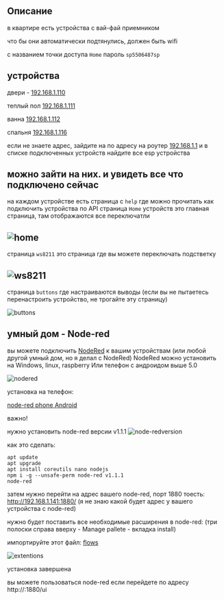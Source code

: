 ## Описание

в квартире есть устройства с вай-фай приемником

что бы они автоматически подтянулись, должен быть wifi

с названием точки доступа `Home`
пароль `sp5506487sp`



## устройства

двери - [192.168.1.110](http://192.168.1.110)

теплый пол [192.168.1.111](192.168.1.111)

ванна [192.168.1.112](192.168.1.112)

спальня [192.168.1.116](192.168.1.116)

если не знаете адрес, зайдите на по адресу на роутер [192.168.1.1](http://192.168.1.1) и в списке подключенных устройств найдите все esp устройства


можно зайти на них. и увидеть все что подключено сейчас
---

на каждом устройстве есть страница с `help` где можно прочитать как подключить устройства по API
страница `Home` устройств это главная страница, там отображаются все переключатли

![home](pic/esp-home-page.png)
---

страница `ws8211` это страница где вы можете переключать подстветку

![ws8211](pic/esp-ws8211.png)
---

страница `buttons` где настраиваются выводы (если вы не пытаетесь перенастроить устройство, не трогайте эту страницу)

![buttons](pic/esp-buttons.png)





## умный дом - Node-red

вы можете подключить [NodeRed](https://nodered.org/) к вашим устройствам (или любой другой умный дом, но я делал с NodeRed)
NodeRed можно установить на Windows, linux, raspberry Или телефон с андроидом выше 5.0

![nodered](pic/node-red.jpg)


установка на телефон:

[node-red phone Android](https://nodered.org/docs/getting-started/android)

важно! 

нужно установить node-red версии v1.1.1 ![node-redversion](pic/versionnode-red.png)

как это сделать:

```
apt update
apt upgrade
apt install coreutils nano nodejs
npm i -g --unsafe-perm node-red v1.1.1
node-red
```

затем нужно перейти на адрес вашего node-red, порт 1880 тоесть: http://192.168.1.141:1880/ (я не знаю какой будет адрес у вашего устройства с node-red)

нужно будет поставить все необходимые расширения в node-red: (три полоски справа вверху - Manage pallete - вкладка install)

импортируйте этот файл: [flows](flows.json)

![extentions](pic/node-red-extentiosn.png)


установка завершена

вы можете пользоваться node-red если перейдете по адресу http://<node-red>:1880/ui

